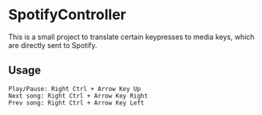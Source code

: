# SpotifyController

This is a small project to translate certain keypresses to media keys, which are directly sent to Spotify.

## Usage
```
Play/Pause: Right Ctrl + Arrow Key Up
Next song: Right Ctrl + Arrow Key Right
Prev song: Right Ctrl + Arrow Key Left
```
